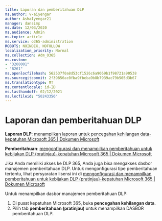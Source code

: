 ```yaml
---
title: Laporan dan pemberitahuan DLP
ms.author: v-aiyengar
author: AshaIyengar21
manager: dansimp
ms.date: 12/03/2020
ms.audience: Admin
ms.topic: article
ms.service: o365-administration
ROBOTS: NOINDEX, NOFOLLOW
localization_priority: Normal
ms.collection: Adm_O365
ms.custom:
- "3200001"
- "8261"
ms.openlocfilehash: 562537f0a8d53cf1526c6a9069b1f98721a90538
ms.sourcegitcommit: 2f39850ac0fba9fbeba9b8b7939ae79b505d3b67
ms.translationtype: MT
ms.contentlocale: id-ID
ms.lasthandoff: 02/12/2021
ms.locfileid: "50243356"
---
```

# <a name="dlp-reporting-and-alerts"></a>Laporan dan pemberitahuan DLP

**Laporan DLP**: [menampilkan laporan untuk pencegahan kehilangan data-kepatuhan Microsoft 365 | Dokumen Microsoft](https://docs.microsoft.com/microsoft-365/compliance/view-the-dlp-reports?view=o365-worldwide&preserve-view=true)

**Pemberitahuan**: [mengonfigurasi dan menampilkan pemberitahuan untuk kebijakan DLP (pratinjau)-kepatuhan Microsoft 365 | Dokumen Microsoft](https://docs.microsoft.com/microsoft-365/compliance/dlp-configure-view-alerts-policies?view=o365-worldwide&preserve-view=true)

 Jika Anda memiliki akses ke DLP 365, Anda juga bisa mengakses dasbor manajemen pemberitahuan DLP.  Untuk mengonfigurasi tipe pemberitahuan tertentu, lihat persyaratan lisensi ini di [mengonfigurasi dan menampilkan pemberitahuan untuk kebijakan DLP (pratinjau)-kepatuhan Microsoft 365 | Dokumen Microsoft](https://docs.microsoft.com/microsoft-365/compliance/dlp-configure-view-alerts-policies?view=o365-worldwide#licensing-for-alert-configuration-options&preserve-view=true)

Untuk menampilkan dasbor manajemen pemberitahuan DLP:

1. Di pusat kepatuhan Microsoft 365, buka **pencegahan kehilangan data**.
1. Pilih tab **pemberitahuan (pratinjau)** untuk menampilkan DASBOR pemberitahuan DLP.